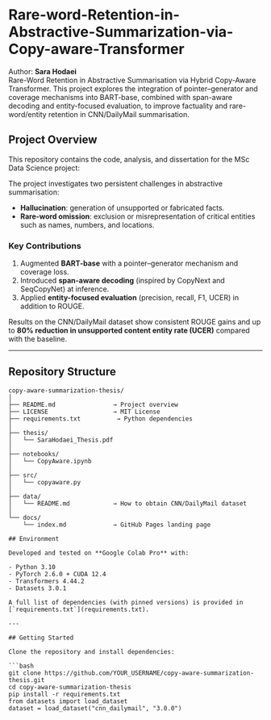 # Rare-word-Retention-in-Abstractive-Summarization-via-Copy-aware-Transformer
Author: **Sara Hodaei**  
Rare-Word Retention in Abstractive Summarisation via Hybrid Copy-Aware Transformer. This project explores the integration of pointer–generator and coverage mechanisms into BART-base, combined with span-aware decoding and entity-focused evaluation, to improve factuality and rare-word/entity retention in CNN/DailyMail summarisation.

## Project Overview

This repository contains the code, analysis, and dissertation for the MSc Data Science project:

The project investigates two persistent challenges in abstractive summarisation:

- **Hallucination**: generation of unsupported or fabricated facts.  
- **Rare-word omission**: exclusion or misrepresentation of critical entities such as names, numbers, and locations.  

### Key Contributions

1. Augmented **BART-base** with a pointer–generator mechanism and coverage loss.  
2. Introduced **span-aware decoding** (inspired by CopyNext and SeqCopyNet) at inference.  
3. Applied **entity-focused evaluation** (precision, recall, F1, UCER) in addition to ROUGE.  

Results on the CNN/DailyMail dataset show consistent ROUGE gains and up to **80% reduction in unsupported content entity rate (UCER)** compared with the baseline.

---

## Repository Structure

```text
copy-aware-summarization-thesis/
│
├── README.md                → Project overview
├── LICENSE                  → MIT License
├── requirements.txt          → Python dependencies
│
├── thesis/
│   └── SaraHodaei_Thesis.pdf
│
├── notebooks/
│   └── CopyAware.ipynb
│
├── src/
│   └── copyaware.py
│
├── data/
│   └── README.md            → How to obtain CNN/DailyMail dataset
│
└── docs/
    └── index.md             → GitHub Pages landing page

## Environment

Developed and tested on **Google Colab Pro** with:

- Python 3.10  
- PyTorch 2.6.0 + CUDA 12.4  
- Transformers 4.44.2  
- Datasets 3.0.1  

A full list of dependencies (with pinned versions) is provided in [`requirements.txt`](requirements.txt).

---

## Getting Started

Clone the repository and install dependencies:

```bash
git clone https://github.com/YOUR_USERNAME/copy-aware-summarization-thesis.git
cd copy-aware-summarization-thesis
pip install -r requirements.txt
from datasets import load_dataset
dataset = load_dataset("cnn_dailymail", "3.0.0")

